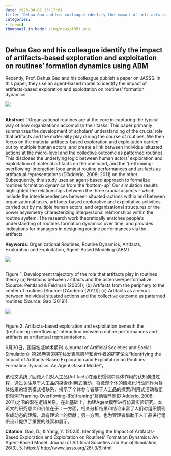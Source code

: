 ```yaml
---
date: 2023-08-07 15:17:01
title: "Dehua Gao and his colleague identify the impact of artifacts-based exploration and exploitation on routines’ formation dynamics using ABM"
categories:
- [news]
thumbnail_in_body: /img/news/ABM1.png
---
```

## <div class="post_flex_center_center">Dehua Gao and his colleague identify the impact of artifacts-based exploration and exploitation on routines’ formation dynamics using ABM</div>

Recently, Prof. Dehua Gao and his colleague publish a paper on JASSS. In this paper, they use an agent-based model to identify the impact of artifacts-based exploration and exploitation on routines’ formation dynamics.

<div class="p_center">
    <img class="post_block-item" style="max-width: 80%;margin-bottom: 16px;" src="/img/news/ABM1.png">
</div>

**Abstract**：Organizational routines are at the core in capturing the typical way of how organizations accomplish their tasks. This paper primarily summarizes the development of scholars’ understanding of the crucial role that artifacts and the materiality play during the course of routines. We then focus on the material artifacts-based exploration and exploitation carried out by multiple human actors, and create a link between individual situated actions at the micro-level and the collective outcome as patterned routines. This discloses the underlying logic between human actors’ exploration and exploitation of material artifacts on the one hand, and the ‘(re)framing-overflowing’ interaction loop amidst routine performances and artifacts as artifactual representations (D’Adderio, 2008; 2011) on the other. Subsequently, this study uses an agent-based approach to formalize routines formation dynamics from the ‘bottom-up’. Our simulation results highlighted the relationships between the three crucial aspects – which include the interdependences between situated-actions within and between organizational tasks, artifacts-based explorative and exploitative activities carried out by multiple human actors, and organizational structures or the power asymmetry characterizing interpersonal relationships within the routine system. The research work theoretically enriches people’s understanding of routines formation dynamics over time, and provides indications for managers in designing routine performances via the artifacts.

**Keywords**: Organizational Routines, Routine Dynamics, Artifacts, Exploration and Exploitation, Agent-Based Modeling (ABM)

<div class="p_center">
    <img class="post_block-item" style="max-width: 80%;margin-bottom: 16px;" src="/img/news/ABM2.png">
</div>

Figure 1. Development trajectory of the role that artifacts play in routines theory
(a) Relations between artifacts and the ostensive/performative (Source: Pentland & Feldman (2005)); (b) Artifacts from the periphery to the center of routines (Source: D’Adderio (2011)); (c) Artifacts as a nexus between individual situated actions and the collective outcome as patterned routines (Source: Gao (2019)).

<div class="p_center">
    <img class="post_block-item" style="max-width: 80%;margin-bottom: 16px;" src="/img/news/ABM3.png">
</div>

Figure 2. Artifacts-based exploration and exploitation beneath the ‘(re)framing-overflowing’ interaction between routine performances and artifacts as artifactual representations.

6月30日，国际权威学术期刊《Journal of Artificial Societies and Social Simulation》第26卷第3期在线发表高德华和合作者的研究论文“Identifying the Impact of Artifacts-Based Exploration and Exploitation on Routines’ Formation Dynamics: An Agent-Based Model”。

该论文系统了回顾人们对人工品(Artifacts)在组织惯例中具体作用的认知演进过程，通过关注基于人工品的探索/利用式活动，将微观个体的情境化行动同作为群体结果的惯例模式相联系，揭示了个体参与者基于人工品的探索/利用式活动和组织惯例“Framing-Overflowing-(Re)framing”互动循环圈(D'Adderio, 2008; 2011)之间的潜在逻辑关系。在此基础上，构建Agent模型进行仿真实验研究。本论文的研究意义和价值在于：一方面，相关分析结果和结论丰富了人们对组织惯例形成动态的理解，具有理论上的贡献；另一方面，也为管理者借助于人工品进行组织设计提供了重要的线索和启示。

**Citation**:
Gao, D., & Yang, Y. (2023). Identifying the Impact of Artifacts-Based Exploration and Exploitation on Routines’ Formation Dynamics: An Agent-Based Model. Journal of Artificial Societies and Social Simulation, 26(3), 5. https:// http://www.jasss.org/26/ 3/5.html
